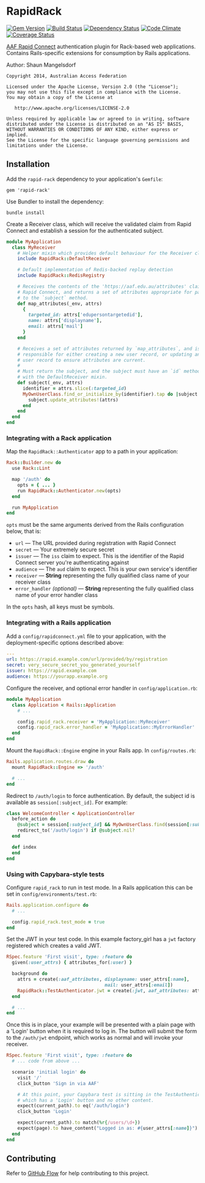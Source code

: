 # RapidRack

[![Gem Version][GV img]][Gem Version]
[![Build Status][BS img]][Build Status]
[![Dependency Status][DS img]][Dependency Status]
[![Code Climate][CC img]][Code Climate]
[![Coverage Status][CS img]][Coverage Status]

[Gem Version]: https://rubygems.org/gems/rapid-rack
[Build Status]: https://travis-ci.org/ausaccessfed/rapid-rack
[Dependency Status]: https://gemnasium.com/ausaccessfed/rapid-rack
[Code Climate]: https://codeclimate.com/github/ausaccessfed/rapid-rack
[Coverage Status]: https://coveralls.io/r/ausaccessfed/rapid-rack

[GV img]: https://img.shields.io/gem/v/rapid-rack.svg
[BS img]: https://img.shields.io/travis/ausaccessfed/rapid-rack/develop.svg
[DS img]: https://img.shields.io/gemnasium/ausaccessfed/rapid-rack.svg
[CC img]: https://img.shields.io/codeclimate/github/ausaccessfed/rapid-rack.svg
[CS img]: https://img.shields.io/coveralls/ausaccessfed/rapid-rack.svg

[AAF Rapid Connect](https://rapid.aaf.edu.au) authentication plugin for
Rack-based web applications. Contains Rails-specific extensions for consumption
by Rails applications.

Author: Shaun Mangelsdorf

```
Copyright 2014, Australian Access Federation

Licensed under the Apache License, Version 2.0 (the "License");
you may not use this file except in compliance with the License.
You may obtain a copy of the License at

   http://www.apache.org/licenses/LICENSE-2.0

Unless required by applicable law or agreed to in writing, software
distributed under the License is distributed on an "AS IS" BASIS,
WITHOUT WARRANTIES OR CONDITIONS OF ANY KIND, either express or implied.
See the License for the specific language governing permissions and
limitations under the License.
```

## Installation

Add the `rapid-rack` dependency to your application's `Gemfile`:

```
gem 'rapid-rack'
```

Use Bundler to install the dependency:

```
bundle install
```

Create a Receiver class, which will receive the validated claim from Rapid
Connect and establish a session for the authenticated subject.

```ruby
module MyApplication
  class MyReceiver
    # Helper mixin which provides default behaviour for the Receiver class
    include RapidRack::DefaultReceiver

    # Default implementation of Redis-backed replay detection
    include RapidRack::RedisRegistry

    # Receives the contents of the 'https://aaf.edu.au/attributes' claim from
    # Rapid Connect, and returns a set of attributes appropriate for passing in
    # to the `subject` method.
    def map_attributes(_env, attrs)
      {
        targeted_id: attrs['edupersontargetedid'],
        name: attrs['displayname'],
        email: attrs['mail']
      }
    end

    # Receives a set of attributes returned by `map_attributes`, and is
    # responsible for either creating a new user record, or updating an existing
    # user record to ensure attributes are current.
    #
    # Must return the subject, and the subject must have an `id` method to work
    # with the DefaultReceiver mixin.
    def subject(_env, attrs)
      identifier = attrs.slice(:targeted_id)
      MyOwnUserClass.find_or_initialize_by(identifier).tap do |subject|
        subject.update_attributes!(attrs)
      end
    end
  end
end
```

### Integrating with a Rack application

Map the `RapidRack::Authenticator` app to a path in your application:

```ruby
Rack::Builder.new do
  use Rack::Lint

  map '/auth' do
    opts = { ... }
    run RapidRack::Authenticator.new(opts)
  end

  run MyApplication
end
```

`opts` must be the same arguments derived from the Rails configuration below,
that is:

* `url` &mdash; The URL provided during registration with Rapid Connect
* `secret` &mdash; Your extremely secure secret
* `issuer` &mdash; The `iss` claim to expect. This is the identifier of the
  Rapid Connect server you're authenticating against
* `audience` &mdash; The `aud` claim to expect. This is your own service's
  identifier
* `receiver` &mdash; **String** representing the fully qualified class name of
  your receiver class
* `error_handler` *(optional)* &mdash; **String** representing the fully
  qualified class name of your error handler class

In the `opts` hash, all keys must be symbols.

### Integrating with a Rails application

Add a `config/rapidconnect.yml` file to your application, with the
deployment-specific options described above:

```yaml
---
url: https://rapid.example.com/url/provided/by/registration
secret: very_secure_secret_you_generated_yourself
issuer: https://rapid.example.com
audience: https://yourapp.example.org
```

Configure the receiver, and optional error handler in `config/application.rb`:

```ruby
module MyApplication
  class Application < Rails::Application
    # ...

    config.rapid_rack.receiver = 'MyApplication::MyReceiver'
    config.rapid_rack.error_handler = 'MyApplication::MyErrorHandler'
  end
end
```

Mount the `RapidRack::Engine` engine in your Rails app. In `config/routes.rb`:

```ruby
Rails.application.routes.draw do
  mount RapidRack::Engine => '/auth'

  # ...
end
```

Redirect to `/auth/login` to force authentication. By default, the subject id is
available as `session[:subject_id]`. For example:

```ruby
class WelcomeController < ApplicationController
  before_action do
    @subject = session[:subject_id] && MyOwnUserClass.find(session[:subject_id])
    redirect_to('/auth/login') if @subject.nil?
  end

  def index
  end
end
```

### Using with Capybara-style tests

Configure `rapid_rack` to run in test mode. In a Rails application this can be
set in `config/environments/test.rb`:

```ruby
Rails.application.configure do
  # ...

  config.rapid_rack.test_mode = true
end
```

Set the JWT in your test code. In this example factory\_girl has a `jwt` factory
registered which creates a valid JWT.

```ruby
RSpec.feature 'First visit', type: :feature do
  given(:user_attrs) { attributes_for(:user) }

  background do
    attrs = create(:aaf_attributes, displayname: user_attrs[:name],
                                    mail: user_attrs[:email])
    RapidRack::TestAuthenticator.jwt = create(:jwt, aaf_attributes: attrs)
  end

  # ...
end
```

Once this is in place, your example will be presented with a plain page with a
'Login' button when it is required to log in. The button will submit the form
to the `/auth/jwt` endpoint, which works as normal and will invoke your
receiver.

```ruby
RSpec.feature 'First visit', type: :feature do
  # ... code from above ...

  scenario 'initial login' do
    visit '/'
    click_button 'Sign in via AAF'

    # At this point, your Capybara test is sitting in the TestAuthenticator page
    # which has a 'Login' button and no other content.
    expect(current_path).to eq('/auth/login')
    click_button 'Login'

    expect(current_path).to match(%r{/users/\d+})
    expect(page).to have_content("Logged in as: #{user_attrs[:name]}")
  end
end
```

## Contributing

Refer to [GitHub Flow](https://guides.github.com/introduction/flow/) for
help contributing to this project.
